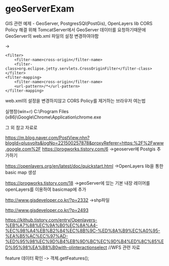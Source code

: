 # geoServerExam
GIS 관련 예제 - GeoServer, PostgresSQl(PostGis), OpenLayers lib
CORS Policy 해결 위해 TomcatServer에서 GeoServer 데이터를 요청하기때문에 GeoServer의 web.xml 파일의 설정 변경하여야함


->
    
    <filter>
        <filter-name>cross-origin</filter-name>
        <filter-class>org.eclipse.jetty.servlets.CrossOriginFilter</filter-class>
    </filter>
    <filter-mapping>
        <filter-name>cross-origin</filter-name>
        <url-pattern>/*</url-pattern>
    </filter-mapping>


web.xml의 설정을 변경하지않고 CORS Policy를 제거하는 브라우저 여는법

실행창(win+r) C:\Program Files (x86)\Google\Chrome\Application\chrome.exe


그 외 참고 자료로

https://m.blog.naver.com/PostView.nhn?blogId=plusvolts&logNo=221500257878&proxyReferer=https:%2F%2Fwww.google.com%2F
https://progworks.tistory.com/6
->geoserver에 Postgis 추가하기


https://openlayers.org/en/latest/doc/quickstart.html
->OpenLayers lib을 통한 basic map 생성

https://progworks.tistory.com/18
->geoServer에 있는 기본 내장 레이어를 openLayers를 이용하여 basicmap에 추가


http://www.gisdeveloper.co.kr/?p=2332
->shp파일


http://www.gisdeveloper.co.kr/?p=2493

https://kithub.tistory.com/entry/Openlayers-%EB%A7%88%EC%9A%B0%EC%8A%A4-%EC%98%A4%EB%B2%84%EC%8B%9C-%ED%8A%B9%EC%A0%95-%EA%B5%AC%EC%97%AD-%ED%95%98%EC%9D%B4%EB%9D%BC%EC%9D%B4%ED%8C%85%ED%95%98%EA%B8%B0with-olinteractionselect
//WFS 관련 자료



feature 데이터 확인 -> 객체.getFeatures();
